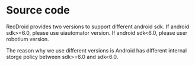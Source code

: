 # Source code
RecDroid provides two versions to support different android sdk.
If android sdk>=6.0, please use uiautomator version.
If android sdk<6.0, please user robotium version.

The reason why we use different versions is Android has different internal storge policy between sdk>=6.0 and sdk<6.0.

